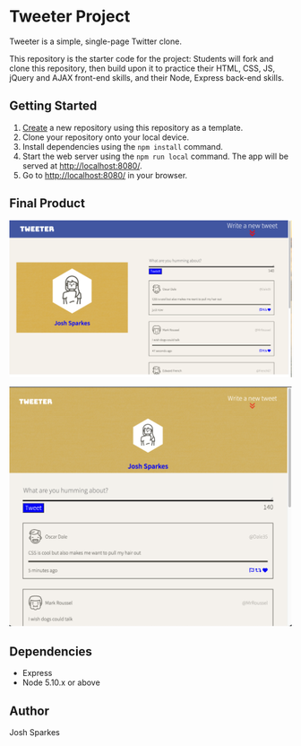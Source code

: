 # Tweeter Project

Tweeter is a simple, single-page Twitter clone.

This repository is the starter code for the project: Students will fork and clone this repository, then build upon it to practice their HTML, CSS, JS, jQuery and AJAX front-end skills, and their Node, Express back-end skills.

## Getting Started

1. [Create](https://docs.github.com/en/repositories/creating-and-managing-repositories/creating-a-repository-from-a-template) a new repository using this repository as a template.
2. Clone your repository onto your local device.
3. Install dependencies using the `npm install` command.
3. Start the web server using the `npm run local` command. The app will be served at <http://localhost:8080/>.
4. Go to <http://localhost:8080/> in your browser.

## Final Product

!["screenshot of desktop site"](https://github.com/Sparkes21/tweeter/blob/master/Docs/tweeter-desktop.png?raw=true)

!["screenshot of mobile size site"](https://github.com/Sparkes21/tweeter/blob/master/Docs/tweeter-mobile.png?raw=true)



## Dependencies

- Express
- Node 5.10.x or above

## Author

Josh Sparkes